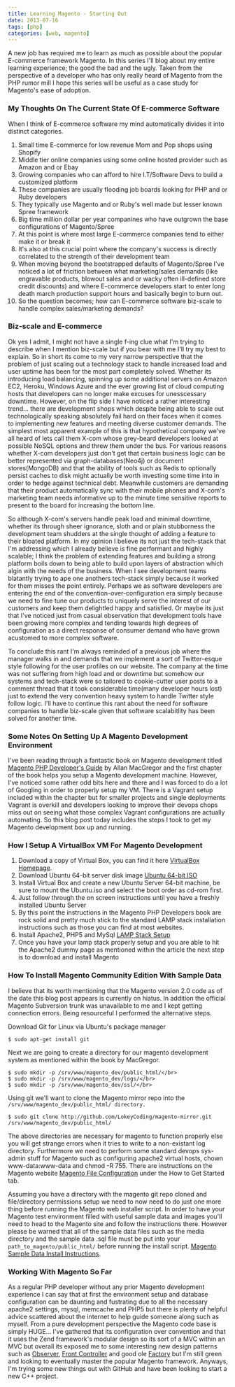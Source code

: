 ```yaml
---
title: Learning Magento - Starting Out
date: 2013-07-16
tags: [php]
categories: [web, magento]
---
```


A new job has required me to learn as much as possible about the popular E-commerce framework Magento. In this series I'll blog about my entire learning experience; the good the bad and the ugly. Taken from the perspective of a developer who has only really heard of Magento from the PHP rumor mill I hope this series will be useful as a case study for Magento's ease of adoption.

<!-- more -->
### My Thoughts On The Current State Of E-commerce Software

When I think of E-commerce software my mind automatically divides it into distinct categories.

1. Small time E-commerce for low revenue Mom and Pop shops using Shopify
2. Middle tier online companies using some online hosted provider such as Amazon and or Ebay
3. Growing companies who can afford to hire I.T/Software Devs to build a customized platform
4. These companies are usually flooding job boards looking for PHP and or Ruby developers
5. They typically use Magento and or Ruby's well made but lesser known Spree framework
6. Big time million dollar per year companines who have outgrown the base configurations of Magento/Spree
7. At this point is where most large E-commerce companies tend to either make it or break it
8. It's also at this crucial point where the company's success is directly correlated to the strength of their development team
9. When moving beyond the bootstrapped defaults of Magento/Spree I've noticed a lot of fricition between what marketing/sales demands (like engravable products, blowout sales and or wacky often ill-defined store credit discounts) and where E-commerce developers start to enter long death march production support hours and basically begin to burn out.
10. So the question becomes; how can E-commerce software biz-scale to handle complex sales/marketing demands?

### Biz-scale and E-commerce
Ok yes I admit, I might not have a single f-ing clue what I'm trying to describe when I mention biz-scale but if you bear with me I'll try my best to explain. So in short its come to my very narrow perspective that the problem of just scaling out a technology stack to handle increased load and user uptime has been for the most part completely solved. Whether its introducing load balancing, spinning up some additional servers on Amazon EC2, Heroku, Windows Azure and the ever growing list of cloud computing hosts that developers can no longer make excuses for unesscessary downtime. However, on the flip side I have noticed a rather interesting trend... there are development shops which despite being able to scale out technologically speaking absolutely fail hard on their faces when it comes to implementing new features and meeting diverse customer demands. The simplest most apparent example of this is that hypothetical company we've all heard of lets call them X-com whose grey-beard developers looked at possible NoSQL options and threw them under the bus. For various reasons whether X-com developers just don't get that certain business logic can be better represented via graph-databases(Neo4j) or document stores(MongoDB) and that the ability of tools such as Redis to optionally persist caches to disk might actually be worth investing some time into in order to hedge against technical debt. Meanwhile customers are demanding that their product automatically sync with their mobile phones and X-com's marketing team needs informative up to the minute time sensitive reports to present to the board for increasing the bottom line.

So although X-com's servers handle peak load and minimal downtime, whether its through sheer ignorance, sloth and or plain stubborness the development team shudders at the single thought of adding a feature to their bloated platform. In my opinion I believe its not just the tech-stack that I'm addressing which I already believe is fine performant and highly scalable; I think the problem of extending features and building a strong platform boils down to being able to build upon layers of abstraction which algin with the needs of the business. When I see development teams blatantly trying to ape one anothers tech-stack simply because it worked for them misses the point entirely. Perhaps we as software developers are entering the end of the convention-over-configuration era simply because we need to fine tune our products to uniquely serve the interest of our customers and keep them delightled happy and satisfied. Or maybe its just that I've noticed just from casual observation that development tools have been growing more complex and tending towards high degrees of configuration as a direct response of consumer demand who have grown acustomed to more complex software.

To conclude this rant I'm always reminded of a previous job where the manager walks in and demands that we implement a sort of Twitter-esque style following for the user profiles on our website. The company at the time was not suffering from high load and or downtime but somehow our systems and tech-stack were so tailored to cookie-cutter user posts to a comment thread that it took considerable time(many developer hours lost) just to extend the very convention heavy system to handle Twitter style follow logic. I'll have to continue this rant about the need for software companies to handle biz-scale given that software scalabitlity has been solved for another time.

### Some Notes On Setting Up A Magento Development Environment
I've been reading through a fantastic book on Magento development titled [Magento PHP Developer's Guide](http://www.amazon.com/Magento-Developers-Guide-Allan-MacGregor/dp/1782163069) by Allan MacGregor and the first chapter of the book helps you setup a Magento development machine. However, I've noticed some rather odd bits here and there and I was forced to do a lot of Googling in order to properly setup my VM. There is a Vagrant setup included within the chapter but for smaller projects and single deployments Vagrant is overkill and developers looking to improve their devops chops miss out on seeing what those complex Vagrant configurations are actually automating. So this blog post today includes the steps I took to get my Magento development box up and running.

### How I Setup A VirtualBox VM For Magento Development
1. Download a copy of Virtual Box, you can find it here [VirtualBox Homepage](https://www.virtualbox.org/wiki/Downloads).
2. Download Ubuntu 64-bit server disk image [Ubuntu 64-bit ISO](http://www.ubuntu.com/download/server)
3. Install Virtual Box and create a new Ubuntu Server 64-bit machine, be sure to mount the Ubuntu.iso and select the boot order as cd-rom first.
4. Just follow through the on screen instructions until you have a freshly installed Ubuntu Server
5. By this point the instructions in the Magento PHP Developers book are rock solid and pretty much stick to the standard LAMP stack installation instructions such as those you can find at most websites.
6. Install Apache2, PHP5 and MySql [LAMP Stack Setup](http://www.howtoforge.com/installing-apache2-with-php5-and-mysql-support-on-ubuntu-11.04-lamp)
7. Once you have your lamp stack properly setup and you are able to hit the Apache2 dummy page as mentioned within the article the next step is to download and install Magento

### How To Install Magento Community Edition With Sample Data
I believe that its worth mentioning that the Magento version 2.0 code as of the date this blog post appears is currently on hiatus. In addition the official Magento Subversion trunk was unavailable to me and I kept getting connection errors. Being resourceful I performed the alternative steps.

Download Git for Linux via Ubuntu's package manager
```
$ sudo apt-get install git
```
Next we are going to create a directory for our magento development system as mentioned within the book by MacGregor.
```
$ sudo mkdir -p /srv/www/magento_dev/public_html/</br>
$ sudo mkdir -p /srv/www/magento_dev/logs/</br>
$ sudo mkdir -p /srv/www/magento_dev/ssl/</br>
```
Using git we'll want to clone the Magento mirror repo into the `/srv/www/magento_dev/public_html/ directory.`
```
$ sudo git clone http://github.com/LokeyCoding/magento-mirror.git /srv/www/magento_dev/public_html/
```
The above directories are necessary for magento to function properly else you will get strange errors when it tries to write to a non-existant log directory. Furthermore we need to perform some standard devops sys-admin stuff for Magento such as configuring apache2 virtual hosts, chown www-data:www-data and chmod -R 755. There are instructions on the Magento website [Magento File Configuration](http://www.magentocommerce.com/download) under the How to Get Started tab.

Assuming you have a directory with the magento git repo cloned and file/directory permissions setup we need to now need to do just one more thing before running the Magento web installer script. In order to have your Magento test environment filled with useful sample data and images you'll need to head to the Magento site and follow the instructions there. However please be warned that all of the sample data files such as the media directory and the sample data .sql file must be put into your `path_to_magento/public_html/` before running the install script. [Magento Sample Data Install Instructions](http://www.magentocommerce.com/knowledge-base/entry/installing-the-sample-data-for-magento).
</p>

### Working With Magento So Far
As a regular PHP developer without any prior Magento development experience I can say that at first the environment setup and database configuration can be daunting and fustrating due to all the necessary apache2 settings, mysql, memcache and PHP5 but there is plenty of helpful advice scattered about the internet to help guide someone along such as myself. From a pure development perspective the Magento code base is simply HUGE... I've gathered that its configuration over convention and that it uses the Zend framework's modular design so its sort of a MVC within an MVC but overall its exposed me to some interesting new design patterns such as [Observer](http://en.wikipedia.org/wiki/Observer_pattern), [Front Controller](http://en.wikipedia.org/wiki/Front_Controller_pattern) and good ole [Factory](http://en.wikipedia.org/wiki/Factory_method_pattern) but I'm still green and looking to eventually master the popular Magento framework. Anyways, I'm trying some new things out with GitHub and have been looking to start a new C++ project.
